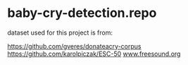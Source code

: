 # baby-cry-detection.repo

dataset used for this project is from:

https://github.com/gveres/donateacry-corpus 
https://github.com/karolpiczak/ESC-50 
www.freesound.org
